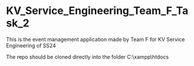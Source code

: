 # KV_Service_Engineering_Team_F_Task_2
This is the event management application made by Team F for KV Service Engineering of SS24

The repo should be cloned directly into the folder C:\xampp\htdocs
